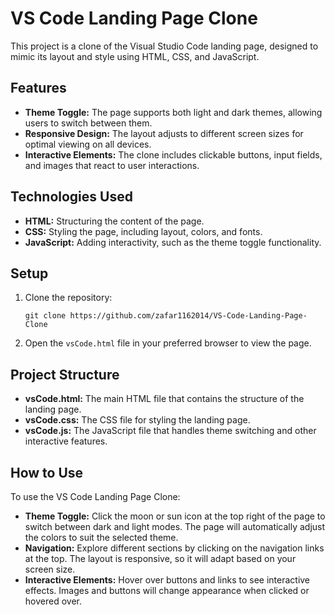 <h1>VS Code Landing Page Clone</h1>

<p>This project is a clone of the Visual Studio Code landing page, designed to mimic its layout and style using HTML, CSS, and JavaScript.</p>

<h2>Features</h2>
<ul>
    <li><strong>Theme Toggle:</strong> The page supports both light and dark themes, allowing users to switch between them.</li>
    <li><strong>Responsive Design:</strong> The layout adjusts to different screen sizes for optimal viewing on all devices.</li>
    <li><strong>Interactive Elements:</strong> The clone includes clickable buttons, input fields, and images that react to user interactions.</li>
</ul>

<h2>Technologies Used</h2>
<ul>
    <li><strong>HTML:</strong> Structuring the content of the page.</li>
    <li><strong>CSS:</strong> Styling the page, including layout, colors, and fonts.</li>
    <li><strong>JavaScript:</strong> Adding interactivity, such as the theme toggle functionality.</li>
</ul>

<h2>Setup</h2>
<ol>
    <li>Clone the repository:</li>
    <pre><code>git clone https://github.com/zafar1162014/VS-Code-Landing-Page-Clone</code></pre>
    <li>Open the <code>vsCode.html</code> file in your preferred browser to view the page.</li>
</ol>

<h2>Project Structure</h2>
<ul>
    <li><strong>vsCode.html:</strong> The main HTML file that contains the structure of the landing page.</li>
    <li><strong>vsCode.css:</strong> The CSS file for styling the landing page.</li>
    <li><strong>vsCode.js:</strong> The JavaScript file that handles theme switching and other interactive features.</li>
</ul>

<h2>How to Use</h2>
<p>To use the VS Code Landing Page Clone:</p>
<ul>
    <li><strong>Theme Toggle:</strong> Click the moon or sun icon at the top right of the page to switch between dark and light modes. The page will automatically adjust the colors to suit the selected theme.</li>
    <li><strong>Navigation:</strong> Explore different sections by clicking on the navigation links at the top. The layout is responsive, so it will adapt based on your screen size.</li>
    <li><strong>Interactive Elements:</strong> Hover over buttons and links to see interactive effects. Images and buttons will change appearance when clicked or hovered over.</li>
</ul>
